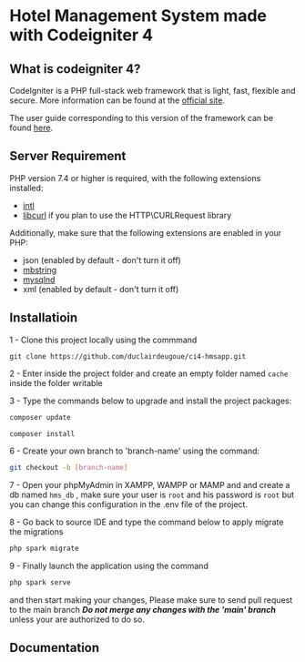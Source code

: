 # Hotel Management System made with Codeigniter 4

## What is codeigniter 4?

CodeIgniter is a PHP full-stack web framework that is light, fast, flexible and secure.
More information can be found at the [official site](http://codeigniter.com).

The user guide corresponding to this version of the framework can be found
[here](https://codeigniter4.github.io/userguide/).

## Server Requirement

PHP version 7.4 or higher is required, with the following extensions installed:

- [intl](http://php.net/manual/en/intl.requirements.php)
- [libcurl](http://php.net/manual/en/curl.requirements.php) if you plan to use the HTTP\CURLRequest library

Additionally, make sure that the following extensions are enabled in your PHP:

- json (enabled by default - don't turn it off)
- [mbstring](http://php.net/manual/en/mbstring.installation.php)
- [mysqlnd](http://php.net/manual/en/mysqlnd.install.php)
- xml (enabled by default - don't turn it off)

## Installatioin

1 - Clone this project locally using the commmand

```git
git clone https://github.com/duclairdeugoue/ci4-hmsapp.git 
```

2 - Enter inside the project folder and create an empty folder named `cache` inside the folder writable

3 - Type the commands below to upgrade and install the project packages:

```php
composer update

composer install 
```

6 - Create your own branch to 'branch-name' using the command:

```bash
git checkout -b [branch-name]
```

7 - Open your phpMyAdmin in XAMPP, WAMPP or MAMP and and create a db named `hms_db` , make sure your user is `root` and his password is  `root` but you can change this configuration in the .env file of the project.

8 - Go back to source IDE and type the command below to apply migrate the migrations

```php
php spark migrate
```

9 - Finally launch the application using the command

```php
php spark serve
```

and then start making your changes, Please make sure to send pull request to the main branch ***Do not merge any changes with the 'main' branch*** unless your are authorized to do so.

## Documentation
